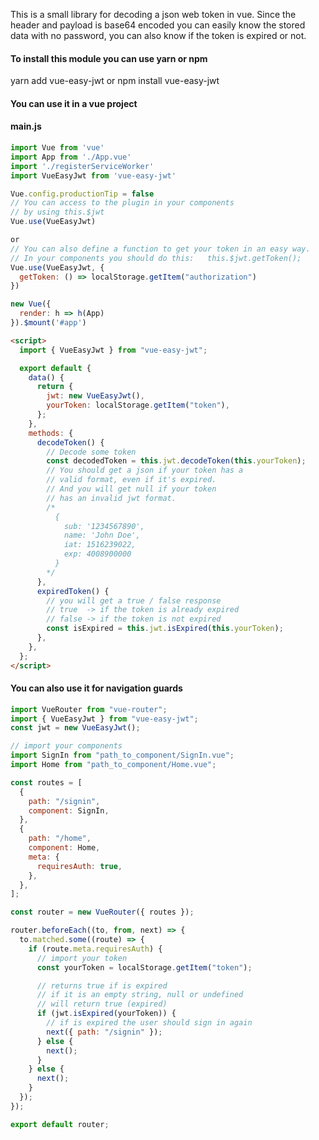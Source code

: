 This is a small library for decoding a json web token in vue. Since the header and payload is base64 encoded you can easily know the stored data with no password, you can also know if the token is expired or not.

#### To install this module you can use yarn or npm

yarn add vue-easy-jwt
or
npm install vue-easy-jwt

#### You can use it in a vue project

#### main.js
```js
import Vue from 'vue'
import App from './App.vue'
import './registerServiceWorker'
import VueEasyJwt from 'vue-easy-jwt'

Vue.config.productionTip = false
// You can access to the plugin in your components
// by using this.$jwt
Vue.use(VueEasyJwt)

or
// You can also define a function to get your token in an easy way.
// In your components you should do this:   this.$jwt.getToken();
Vue.use(VueEasyJwt, {
  getToken: () => localStorage.getItem("authorization")
})

new Vue({
  render: h => h(App)
}).$mount('#app')

```

```html
<script>
  import { VueEasyJwt } from "vue-easy-jwt";

  export default {
    data() {
      return {
        jwt: new VueEasyJwt(),
        yourToken: localStorage.getItem("token"),
      };
    },
    methods: {
      decodeToken() {
        // Decode some token
        const decodedToken = this.jwt.decodeToken(this.yourToken);
        // You should get a json if your token has a
        // valid format, even if it's expired.
        // And you will get null if your token
        // has an invalid jwt format.
        /*  
          {
            sub: '1234567890',
            name: 'John Doe',
            iat: 1516239022,
            exp: 4008900000 
          } 
        */
      },
      expiredToken() {
        // you will get a true / false response
        // true  -> if the token is already expired
        // false -> if the token is not expired
        const isExpired = this.jwt.isExpired(this.yourToken);
      },
    },
  };
</script>
```

#### You can also use it for navigation guards

```js
import VueRouter from "vue-router";
import { VueEasyJwt } from "vue-easy-jwt";
const jwt = new VueEasyJwt();

// import your components
import SignIn from "path_to_component/SignIn.vue";
import Home from "path_to_component/Home.vue";

const routes = [
  {
    path: "/signin",
    component: SignIn,
  },
  {
    path: "/home",
    component: Home,
    meta: {
      requiresAuth: true,
    },
  },
];

const router = new VueRouter({ routes });

router.beforeEach((to, from, next) => {
  to.matched.some((route) => {
    if (route.meta.requiresAuth) {
      // import your token
      const yourToken = localStorage.getItem("token");

      // returns true if is expired
      // if it is an empty string, null or undefined
      // will return true (expired)
      if (jwt.isExpired(yourToken)) {
        // if is expired the user should sign in again
        next({ path: "/signin" });
      } else {
        next();
      }
    } else {
      next();
    }
  });
});

export default router;
```
